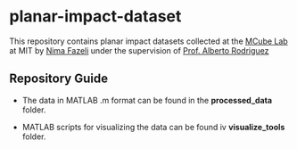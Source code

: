 # planar-impact-dataset
This repository contains planar impact datasets collected at the [MCube Lab](http://mcube.mit.edu/) at MIT by [Nima Fazeli](http://nfazeli.mit.edu/) under the supervision of [Prof. Alberto Rodriguez](http://meche.mit.edu/people/faculty/ALBERTOR@MIT.EDU)

## Repository Guide
* The data in MATLAB .m format can be found in the **processed_data** folder.

* MATLAB scripts for visualizing the data can be found iv **visualize_tools** folder.
